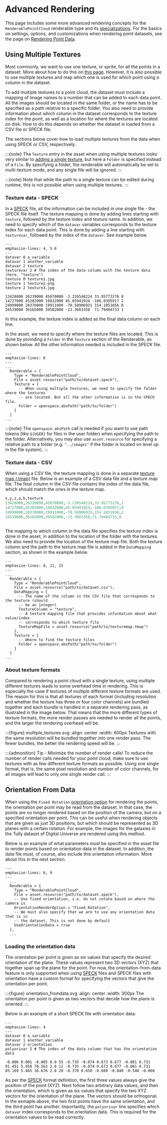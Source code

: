 # Advanced Rendering
This page includes some more advanced rendering concepts for the `RenderablePointCloud` renderable type and its [specializations](/content/point-data/point-data.md#specializations-of-renderablepointcloud). For the basics on settings, options, and customizations when rendering point datasets, see the page on [Rendering Point Data](/content/point-data/point-data.md).

## Using Multiple Textures
Most commonly, we want to use one texture, or sprite, for all the points in a dataset. More about how to do this on [this page](/content/point-data/point-data.md#adding-a-texture). However, it is also possible to use multiple textures and map which one is used for which point using a column in the dataset.

To add multiple textures to a point cloud, the dataset must include a mapping of image names to a number that can be added to each data point. All the images should be located in the same folder, or the name has to be specified as a path relative to a specific folder. You also need to provide information about which column in the dataset corresponds to the texture index for the point, as well as a location for where the textures are located on disk. How to do this depends on whether the dataset is loaded from a CSV file or SPECK file.

The sections below cover how to load multiple textures from the data when using SPECK or CSV, respectively.

:::{note}
The `Texture` entry in the asset when using multiple textures looks very similar to [adding a single texture](/content/point-data/point-data.md#adding-a-texture), but here a `Folder` is specified instead of a `File`. By specifying a folder, the renderable will automatically be set to multi-texture mode, and any single file will be ignored.
:::

:::{note}
Note that while the path to a single texture can be edited during runtime, this is not possible when using multiple textures.
:::

### Texture data - SPECK
In a [SPECK](./data-formats.md#speck-speck) file, all the information can be included in one single file - the SPECK file itself. The texture mapping is done by adding lines starting with `texture`, followed by the texture index and texture name. In addition, we need to specify which of the `datavar` variables corresponds to the texture index for each data point. This is done by adding a line starting with `texturevar`, followed by the index of the `datavar`. See example below.

```{code-block} python
---
emphasize-lines: 4, 5-8
---
datavar 0 a_variable
datavar 1 another_variable
datavar 2 texture
texturevar 2 # The index of the data column with the texture data (here, "texture")
texture 0 texture1.jpg
texture 1 texture2.png
texture 2 texture3.jpg

13428000 26239000 45870000 -3.226548224 33.95773276 0
14727000 45282000 10832000 45.05941924 -106.0395917 2
24999000 28370000 19911000 -70.58906931 154.1851656 0
26539000 36165000 39582000 -13.3663358  71.79484733 1
```

In this example, the texture index is added as the final data column on each line.

In the asset, we need to specify where the texture files are located. This is done by providing a `Folder` in the `Texture` section of the Renderable, as shown below. All the other information needed is included in the SPECK file.

```{code-block} lua
---
emphasize-lines: 8
---
...
  Renderable = {
    Type = "RenderablePointCloud",
    File = asset.resource("path/to/dataset.speck"),
    Texture = {
      -- When using multiple textures, we need to specify the folder where the textures
      -- are located. But all the other information is in the SPECK file.
      Folder = openspace.absPath("path/to/folder")
    }
  }
...
```

:::{note}
The `openspace.absPath` call is needed if you want to use path tokens (like `${USER}` for files in the user folder) when specifying the path to the folder. Alternatively, you may also use `asset.resource` for specifying a relative path to a folder (e.g. `"../images"` if the folder is located on level up in the file system).
:::

### Texture data - CSV
When using a CSV file, the texture mapping is done in a separate [texture map (.tmap)](/content/point-data/data-formats.md#texture-map-tmap) file. Below is an example of a CSV data file and a texture map file. The final column in the CSV file contains the index of the data file, which should match the ones in the texture map.

```python
x,y,z,a,b,texture
13428000,26239000,45870000,-3.226548224,33.95773276,1
14727000,45282000,10832000,45.05941924,-106.0395917,0
24999000,28370000,19911000,-70.58906931,154.1851656,2
26539000,36165000,39582000,-13.3663358,71.79484733,0
```

```{literalinclude} example_texturemap.tmap
```

The mapping to which column in the data file specifies the texture index is done in the asset, in addition to the location of the folder with the textures. We also need to provide the location of the texture map file. Both the texture column and the path to the texture map file is added in the `DataMapping` section, as shown in the example below.

```{code-block} lua
---
emphasize-lines: 8, 11, 15
---
...
  Renderable = {
    Type = "RenderablePointCloud",
    File = asset.resource("path/to/dataset.csv"),
    DataMapping = {
      -- The name of the column in the CSV file that corresponds to the texture (should
      -- be an integer)
      TextureColumn = "texture",
      -- A texture mapping file that provides information about what value/index
      -- corresponds to which texture file
      TextureMapFile = asset.resource("path/to/texturemap.tmap")
    },
    Texture = {
      -- Where to find the texture files
      Folder = openspace.absPath("path/to/folder")
    }
  }
...
```

### About texture formats
Compared to rendering a point cloud with a single texture, using multiple different textures leads to some overhead time in rendering. This is especially the case if textures of multiple different texture formats are used. The reason for this is that all textures of each format (including resolution and whether the texture has three or four color channels) are bundled together and each bundle is handled in a separate rendering pass, as illustrated in the image below. That means that the more different types of texture formats, the more render passes are needed to render all the points, and the larger the rendering overhead will be.

:::{figure} multiple_textures.svg
:align: center
:width: 600px
Textures with the same resolution will be bundled together into one render pass. The fewer bundles, the better the rendering speed will be.
:::

:::{admonition} Tip - Minimize the number of render calls!
To reduce the number of render calls needed for your point cloud, make sure to use textures with as few different texture formats as possible. Using one single format, that is, the same pixel resolution and number of color channels, for all images will lead to only one single render call.
:::

## Orientation From Data
When using the `Fixed Rotation` [orientation option](/content/point-data/point-data.md#orientation) for rendering the points, the orientation per point may be read from the dataset. In that case, the points are no longer rendered based on the position of the camera, but on a specified orientation per point. This can be useful when rendering objects that are given as just 3D positions, but which should be represented as 3D planes with a certain rotation. For example, the images for the galaxies in the Tully dataset of Digital Universe are rendered using this method.

Below is an example of what parameters must be specified in the asset file to render points based on orientation data in the dataset. In addition, the data file must, of course, also include this orientation information. More about this in the next section.

```{code-block} lua
---
emphasize-lines: 6, 9
---
  ...
  Renderable = {
    Type = "RenderablePointCloud",
    File = asset.resource("path/to/dataset.speck"),
    -- Use fixed orientation, i.e. do not rotate based on where the camera is
    OrientationRenderOption = "Fixed Rotation",
    -- We must also specify that we are to use any orientation data that is in
    -- the dataset. This is not done by default
    UseOrientationData = true
  },
  ...
```

### Loading the orientation data
The orientation per point is given as six values that specify the desired orientation of the plane. These values represent two 3D vectors (XYZ) that together span up the plane for the point. For now, the orientation-from-data feature is only supported when using [SPECK](./data-formats.md#speck-speck) files and SPECK files with orientation have a custom format for specifying the vectors that give the orientation per point.

:::{figure} orientation_fromdata.svg
:align: center
:width: 300px
The orientation per point is given as two vectors that decide how the plane is oriented.
:::

Below is an example of a short SPECK file with orientation data:
```{code-block} python
---
emphasize-lines: 4
---
datavar 0 a_variable
datavar 1 another_variable
datavar 2 orientation
polyorivar 2 # The index of the data column that has the orientation data

-0.006 0.001 -0.005 0.0 55 -0.735 -0.074 0.673 0.677 -0.081 0.731
91.451 5.958 70.563 2.8 12 -0.735 -0.074 0.673 0.677 -0.081 0.731
85.169 5.465 36.676 2.8 20 -0.370 0.650 -0.660 -0.840 -0.540 -0.060
```

As per the [SPECK](./data-formats.md#speck-speck) format definition, the first three values always give the position of the point (XYZ). Next follow two arbitrary data values, and then the orientation, which is given as six values that specify the two XYZ vectors for the orientation of the plane. The vectors should be orthogonal. In the exmaple above, the two first points have the same orientation, and the third point has another. Importantly, the `polyorivar` line specifies which `datavar` index corresponds to the orientation data. This is required for the orientation values to be read correctly.
